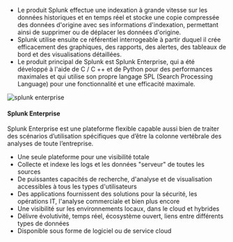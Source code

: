 
- Le produit Splunk effectue une indexation à grande vitesse sur les données historiques et en temps réel et stocke une copie compressée des données d'origine avec ses informations d'indexation, permettant ainsi de supprimer ou de déplacer les données d'origine.
- Splunk utilise ensuite ce référentiel interrogeable à partir duquel il crée efficacement des graphiques, des rapports, des alertes, des tableaux de bord et des visualisations détaillées.
- Le produit principal de Splunk est Splunk Enterprise, qui a été développé à l'aide de C / C ++ et de Python pour des performances maximales et qui utilise son propre langage SPL (Search Processing Language) pour une fonctionnalité et une efficacité maximale.

![splunk enterprise](/dianlanta/courses/splunk/splunk_training_part2/assets/enterprise-hero-screenshot.png)

#### Splunk Enterprise
Splunk Enterprise est une plateforme flexible capable aussi bien de traiter des scénarios d’utilisation spécifiques que d’être la colonne vertébrale des analyses de toute l’entreprise.
-	Une seule plateforme pour une visibilité totale
-	Collecte et indexe les logs et les données "serveur" de toutes les sources
- De puissantes capacités de recherche, d'analyse et de visualisation accessibles à tous les types d'utilisateurs
-	Des applications fournissent des solutions pour la sécurité, les opérations IT, l'analyse commerciale et bien plus encore
-	Une visibilité sur les environnements locaux, dans le cloud et hybrides
-	Délivre évolutivité, temps réel, écosystème ouvert, liens entre différents types de données
-	Disponible sous forme de logiciel ou de service cloud
